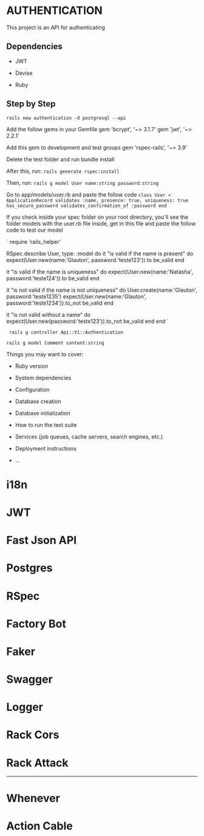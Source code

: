 # AUTHENTICATION

This project is an API for authenticating

## Dependencies

* JWT

* Devise

* Ruby

## Step by Step

`rails new authentication -d postgresql --api`

Add the follow gems in your Gemfile
gem 'bcrypt', '~> 3.1.7'
gem 'jwt', '~> 2.2.1'

Add this gem to development and test groups
gem 'rspec-rails', '~> 3.9'

Delete the test folder and run bundle install

After this, run:
`rails generate rspec:install`

Then, run:
`rails g model User name:string password:string`

Go to app/models/user.rb and paste the follow code
`
class User < ApplicationRecord
    validates :name, presence: true, uniqueness: true
    has_secure_password
    validates_confirmation_of :password
end
`

If you check inside your spec folder on your root directory, you'll see the folder models with the user.rb file inside, get in this file and paste the follow code to test our model

`
require 'rails_helper'

RSpec.describe User, type: :model do
  it "is valid if the name is present" do
    expect(User.new(name:'Glauton', password:'teste123')).to be_valid
  end

  it "is valid if the name is uniqueness" do
    expect(User.new(name:'Natasha', password:'teste124')).to be_valid
  end

  it "is not valid if the name is not uniqueness" do
    User.create(name:'Glauton', password:'teste1235')
    expect(User.new(name:'Glauton', password:'teste1234')).to_not be_valid
  end

  it "is not valid without a name" do
    expect(User.new(password:'teste123')).to_not be_valid
  end
end
`

` rails g controller Api::V1::Authentication`

`rails g model Comment content:string`


Things you may want to cover:

* Ruby version

* System dependencies

* Configuration

* Database creation

* Database initialization

* How to run the test suite

* Services (job queues, cache servers, search engines, etc.)

* Deployment instructions

* ...


# i18n
# JWT
# Fast Json API
# Postgres
# RSpec
# Factory Bot
# Faker
# Swagger
# Logger
# Rack Cors
# Rack Attack

-----------

# Whenever
# Action Cable